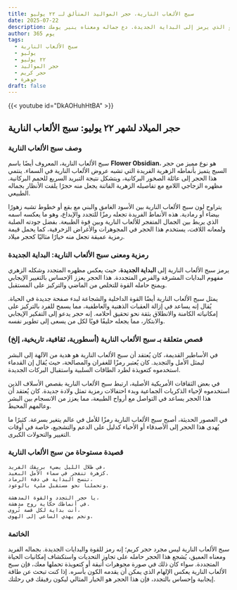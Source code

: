 ```yaml
---
title: سبج الألعاب النارية، حجر المواليد المتألق لـ ٢٢ يوليو
date: 2025-07-22
description: اشعر بأهمية سبج الألعاب النارية، حجر المواليد لـ ٢٢ يوليو الذي يرمز إلى البداية الجديدة. دع جماله ومعناه ينير يومك.
author: 365 يوم
tags:
  - سبج الألعاب النارية
  - يوليو
  - ٢٢ يوليو
  - حجر المواليد
  - حجر كريم
  - جوهرة
draft: false
---
```


{{< youtube id="DkAOHuhHtBA" >}}

## حجر الميلاد لشهر ٢٢ يوليو: سبج الألعاب النارية

### وصف سبج الألعاب النارية

سبج الألعاب النارية، المعروف أيضًا باسم **Flower Obsidian**، هو نوع مميز من حجر السبج يتميز بأنماطه الزهرية الفريدة التي تشبه عروض الألعاب النارية في السماء. ينتمي هذا الحجر إلى عائلة الصخور البركانية، ويتشكل نتيجة التبريد السريع للحمم البركانية. مظهره الزجاجي اللامع مع تفاصيله الزهرية الفاتنة يجعل منه حجرًا يلفت الأنظار بجماله الطبيعي.

يتراوح لون سبج الألعاب النارية بين الأسود الغامق والبني مع بقع أو خطوط تشبه زهورًا بيضاء أو رمادية. هذه الأنماط الفريدة تجعله رمزًا للتجدد والإبداع، وهو ما يعكسه اسمه الذي يربط بين الجمال المتفجر للألعاب النارية وبين قوة الطبيعة. بفضل جودته الصلبة ولمعانه اللافت، يستخدم هذا الحجر في المجوهرات والأغراض الزخرفية، كما يحمل قيمة رمزية عميقة تجعل منه خيارًا مثاليًا كحجر ميلاد.

### رمزية ومعنى سبج الألعاب النارية: البداية الجديدة

يرمز سبج الألعاب النارية إلى **البداية الجديدة**، حيث يعكس مظهره المتجدد وشكله الزهري مفهوم البدايات المشرقة والفرص المتجددة. هذا الحجر يعزز الإحساس بالتغيير الإيجابي ويمنح حامله القوة للتخلص من الماضي والتركيز على المستقبل.

يمثل سبج الألعاب النارية أيضًا القوة الداخلية والشجاعة لبدء صفحة جديدة في الحياة. يُقال إنه يساعد في إزالة العقبات الذهنية والعاطفية، مما يسمح للفرد بالتركيز على إمكانياته الكامنة والانطلاق بثقة نحو تحقيق أحلامه. إنه حجر يدعو إلى التفكير الإيجابي والابتكار، مما يجعله حليفًا قويًا لكل من يسعى إلى تطوير نفسه.

### قصص متعلقة بـ سبج الألعاب النارية (أسطورية، ثقافية، تاريخية، إلخ)

في الأساطير القديمة، كان يُعتقد أن سبج الألعاب النارية هو هدية من الآلهة إلى البشر ليمثل الأمل والتجديد. كان يُعتبر رمزًا للغفران والمصالحة، حيث يُقال إن القدماء استخدموه كتعويذة لطرد الطاقات السلبية واستقبال البركات الجديدة.

في بعض الثقافات الأمريكية الأصلية، ارتبط سبج الألعاب النارية بقصص الأسلاف الذين استخدموه لإحياء الذكريات الجماعية وبدء احتفالات رمزية تمثل ولادة جديدة. كان يُعتقد أن هذا الحجر يساعد في التواصل مع أرواح الطبيعة، مما يعزز من الانسجام بين البشر وعالمهم المحيط.

في العصور الحديثة، أصبح سبج الألعاب النارية رمزًا للأمل في عالم يتغير بسرعة. كثيرًا ما يُهدى هذا الحجر إلى الأصدقاء أو الأحباء كدليل على الدعم والتشجيع، خاصة في أوقات التغيير والتحولات الكبرى.

### قصيدة مستوحاة من سبج الألعاب النارية

```
في ظلال الليل يضيء بريقك الفريد،  
كزهرة تنفجر في سماء الأمل البعيد.  
تنسج البداية في دفء الرماد،  
وتحملنا نحو مستقبل مليء بالوعود.

يا حجر التجدد والقوة المدهشة،  
في أنماطك حكاية روح مدهشة.  
أنت بداية لكل قصة تُروى،  
ونجم يهدي الساعي إلى الهوى.
```

### الخاتمة

سبج الألعاب النارية ليس مجرد حجر كريم؛ إنه رمز للقوة والبدايات الجديدة. بجماله الفريد ومعناه العميق، يُشجع هذا الحجر حامله على تجاوز التحديات واستكشاف إمكانيات الحياة المتجددة. سواء كان ذلك في صورة مجوهرات أنيقة أو كتعويذة تحملها معك، فإن سبج الألعاب النارية يعكس الإلهام الذي يمكن أن يقدمه الكون بأسره. إذا كنت تبحث عن طاقة إيجابية وإحساس بالتجدد، فإن هذا الحجر هو الخيار المثالي ليكون رفيقك في رحلتك.